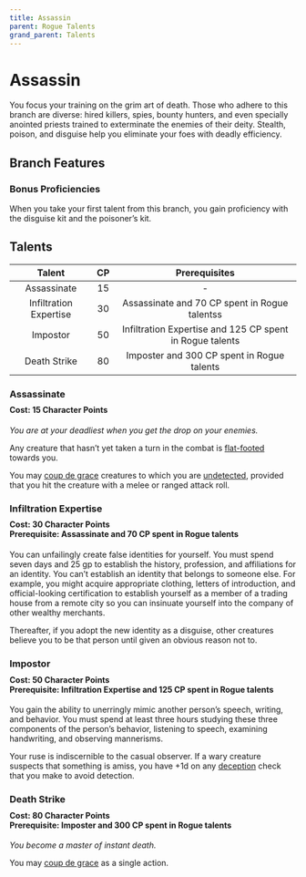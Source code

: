 ```yaml
---
title: Assassin
parent: Rogue Talents
grand_parent: Talents
---
```


# Assassin
You focus your training on the grim art of death. Those who adhere to this branch are diverse: hired killers, spies, bounty hunters, and even specially anointed priests trained to exterminate the enemies of their deity. Stealth, poison, and disguise help you eliminate your foes with deadly efficiency.

## Branch Features

### Bonus Proficiencies
When you take your first talent from this branch, you gain proficiency with the disguise kit and the poisoner’s kit.

## Talents

| Talent | CP | Prerequisites |
|:------:|:--:|:-------------:|
| Assassinate            | 15 | - |
| Infiltration Expertise | 30 | Assassinate and 70 CP spent in Rogue talentss |
| Impostor               | 50 | Infiltration Expertise and 125 CP spent in Rogue talents |
| Death Strike           | 80 | Imposter and 300 CP spent in Rogue talents |

### Assassinate

<div style="margin-top:-10px;"></div>

#### **Cost:** 15 Character Points
*You are at your deadliest when you get the drop on your enemies.*

Any creature that hasn’t yet taken a turn in the combat is [flat-footed](https://stormchaserroleplaying.com/stormchaserRPG/Conditions/Flatfooted/) towards you.

You may [coup de grace](https://stormchaserroleplaying.com/stormchaserRPG/Combat/Melee/Coup/) creatures to which you are [undetected](https://stormchaserroleplaying.com/stormchaserRPG/General/Awareness/Detecting/#undetected), provided that you hit the creature with a melee or ranged attack roll.

### Infiltration Expertise

<div style="margin-top:-10px;"></div>

#### **Cost:** 30 Character Points<br>**Prerequisite:** Assassinate and 70 CP spent in Rogue talents
You can unfailingly create false identities for yourself. You must spend seven days and 25 gp to establish the history, profession, and affiliations for an identity. You can’t establish an identity that belongs to someone else. For example, you might acquire appropriate clothing, letters of introduction, and official-looking certification to establish yourself as a member of a trading house from a remote city so you can insinuate yourself into the company of other wealthy merchants.

Thereafter, if you adopt the new identity as a disguise, other creatures believe you to be that person until given an obvious reason not to.

### Impostor

<div style="margin-top:-10px;"></div>

#### **Cost:** 50 Character Points<br>**Prerequisite:** Infiltration Expertise and 125 CP spent in Rogue talents
You gain the ability to unerringly mimic another person’s speech, writing, and behavior. You must spend at least three hours studying these three components of the person’s behavior, listening to speech, examining handwriting, and observing mannerisms.

Your ruse is indiscernible to the casual observer. If a wary creature suspects that something is amiss, you have +1d on any [deception](https://stormchaserroleplaying.com/stormchaserRPG/Skills/Deception/) check that you make to avoid detection.

### Death Strike

<div style="margin-top:-10px;"></div>

#### **Cost:** 80 Character Points<br>**Prerequisite:** Imposter and 300 CP spent in Rogue talents
*You become a master of instant death.*

You may [coup de grace](https://stormchaserroleplaying.com/stormchaserRPG/Combat/Melee/Coup/) as a single action.
